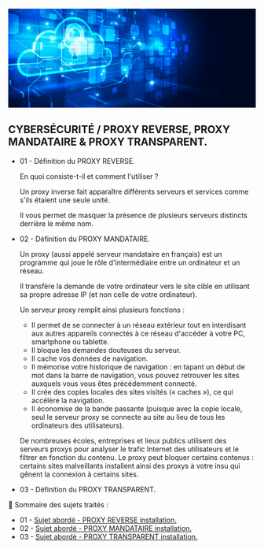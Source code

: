 ![Debian_logo-01](./images/Cloud-et-securite.png)

## CYBERSÉCURITÉ / PROXY REVERSE, PROXY MANDATAIRE & PROXY TRANSPARENT.

- 01 - Définition du PROXY REVERSE.

  En quoi consiste-t-il et comment l'utiliser ?

  Un proxy inverse fait apparaître différents serveurs et services comme s'ils étaient une seule unité.

  Il vous permet de masquer la présence de plusieurs serveurs distincts derrière le même nom.

- 02 - Définition du PROXY MANDATAIRE.

  Un proxy (aussi appelé serveur mandataire en français) est un programme qui joue le rôle d'intermédiaire entre un ordinateur et un réseau.

  Il transfère la demande de votre ordinateur vers le site cible en utilisant sa propre adresse IP (et non celle de votre ordinateur).

  Un serveur proxy remplit ainsi plusieurs fonctions :

  - Il permet de se connecter à un réseau extérieur tout en interdisant aux autres appareils connectés à ce réseau d'accéder à votre PC, smartphone ou tablette.
  - Il bloque les demandes douteuses du serveur.
  - Il cache vos données de navigation.
  - Il mémorise votre historique de navigation : en tapant un début de mot dans la barre de navigation, vous pouvez retrouver les sites auxquels vous 
  vous êtes précédemment connecté.
  - Il crée des copies locales des sites visités (« caches »), ce qui accélère la navigation.
  - Il économise de la bande passante (puisque avec la copie locale, seul le serveur proxy se connecte au site au lieu de tous les ordinateurs des 
  utilisateurs).

  De nombreuses écoles, entreprises et lieux publics utilisent des serveurs proxys pour analyser le trafic Internet des utilisateurs et le filtrer en 
  fonction du contenu. Le proxy peut bloquer certains contenus : certains sites malveillants installent ainsi des proxys à votre insu qui gênent la 
  connexion à certains sites.

- 03 - Définition du PROXY TRANSPARENT.

👋 Sommaire des sujets traités :

- 01 - [Sujet abordé - PROXY REVERSE installation. ](https://github.com/0xCyberLiTech/Cybersecurite/blob/main/POXY-REVERSE-Installtion.md)
- 02 - [Sujet abordé - PROXY MANDATAIRE installation.]()
- 03 - [Sujet abordé - PROXY TRANSPARENT installation.]()
